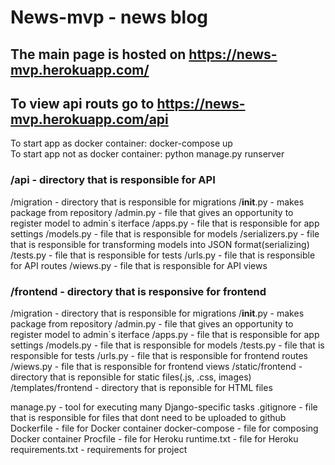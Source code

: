 # News-mvp - news blog

## The main page is hosted on https://news-mvp.herokuapp.com/

## To view api routs go to https://news-mvp.herokuapp.com/api

To start app as docker container: docker-compose up<br/>
To start app not as docker container: python manage.py runserver<br/>


### /api - directory that is responsible for API
  /migration - directory that is responsible for migrations
  /__init__.py - makes package from repository
  /admin.py - file that gives an opportunity to register model to admin\`s iterface
  /apps.py - file that is responsible for app settings
  /models.py - file that is responsible for models
  /serializers.py - file that is responsible for transforming models into JSON format(serializing)
  /tests.py - file that is responsible for tests
  /urls.py - file that is responsible for API routes
  /wiews.py - file that is responsible for API views
  

### /frontend - directory that is responsive for frontend
  /migration - directory that is responsible for migrations
  /__init__.py - makes package from repository
  /admin.py - file that gives an opportunity to register model to admin\`s iterface
  /apps.py - file that is responsible for app settings
  /models.py - file that is responsible for models
  /tests.py - file that is responsible for tests
  /urls.py - file that is responsible for frontend routes
  /wiews.py - file that is responsible for frontend views
  /static/frontend - directory that is reponsible for static files(.js, .css, images)
  /templates/frontend - directory that is reponsible for HTML files

manage.py - tool for executing many Django-specific tasks
.gitignore - file that is responsible for files that dont need to be uploaded to github
Dockerfile - file for Docker container
docker-compose - file for composing Docker container
Procfile - file for Heroku
runtime.txt - file for Heroku
requirements.txt - requirements for project
